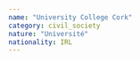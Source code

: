 ```yaml
---
name: "University College Cork"
category: civil_society
nature: "Université"
nationality: IRL
---
```

    